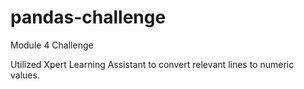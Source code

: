 # pandas-challenge
 Module 4 Challenge

 Utilized Xpert Learning Assistant to convert relevant lines to numeric values.

